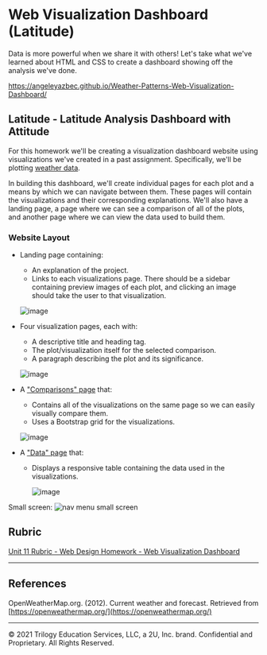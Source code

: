 # Web Visualization Dashboard (Latitude)

Data is more powerful when we share it with others! Let's take what we've learned about HTML and CSS to create a dashboard showing off the analysis we've done.

https://angeleyazbec.github.io/Weather-Patterns-Web-Visualization-Dashboard/

## Latitude - Latitude Analysis Dashboard with Attitude

For this homework we'll be creating a visualization dashboard website using visualizations we've created in a past assignment. Specifically, we'll be plotting [weather data](Resources/cities.csv).

In building this dashboard, we'll create individual pages for each plot and a means by which we can navigate between them. These pages will contain the visualizations and their corresponding explanations. We'll also have a landing page, a page where we can see a comparison of all of the plots, and another page where we can view the data used to build them.

### Website Layout

* Landing page containing:
  * An explanation of the project.
  * Links to each visualizations page. There should be a sidebar containing preview images of each plot, and clicking an image should take the user to that visualization.
  
  ![image](https://user-images.githubusercontent.com/90559756/163264717-8fdb9c26-8b11-4ed7-96be-ea767b368999.png)

* Four visualization pages, each with:
  * A descriptive title and heading tag.
  * The plot/visualization itself for the selected comparison.
  * A paragraph describing the plot and its significance.
   
   ![image](https://user-images.githubusercontent.com/90559756/163265156-a619952a-2783-42f1-b4c8-2f14f1e4773f.png)

* A ["Comparisons" page](#comparisons-page) that:
  * Contains all of the visualizations on the same page so we can easily visually compare them.
  * Uses a Bootstrap grid for the visualizations.
   
   ![image](https://user-images.githubusercontent.com/90559756/163265367-538babf5-e409-41a9-812c-4edc3260316b.png)

   
* A ["Data" page](#data-page) that:
  * Displays a responsive table containing the data used in the visualizations.
    
    ![image](https://user-images.githubusercontent.com/90559756/163265505-9d8bad81-89e8-476c-bb5b-cfd91875a9e4.png)



Small screen:
![nav menu small screen](Images/nav-sm.png)

## Rubric

[Unit 11 Rubric - Web Design Homework - Web Visualization Dashboard](https://docs.google.com/document/d/16RJehl9qVOxdj7o7hUwvdlsoyrA_-kaoB8CGwr9LX_Y/edit?usp=sharing)

- - -

## References

OpenWeatherMap.org. (2012). Сurrent weather and forecast. Retrieved from [https://openweathermap.org/](https://openweathermap.org/)

- - -

© 2021 Trilogy Education Services, LLC, a 2U, Inc. brand. Confidential and Proprietary. All Rights Reserved.
